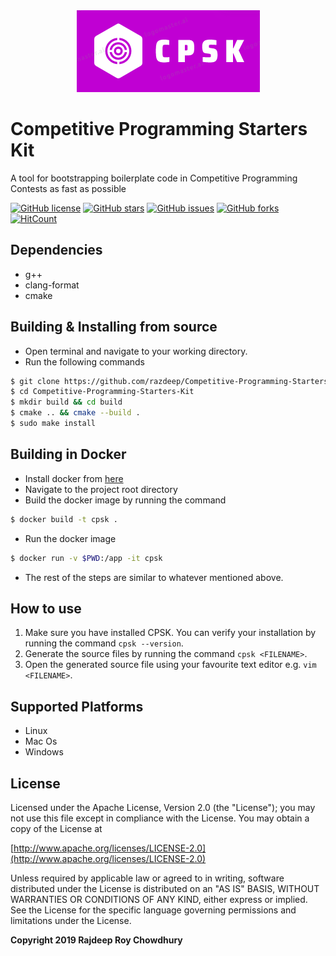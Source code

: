 <div align="center">
  <img src="./resources/logo.png">
</div>

# Competitive Programming Starters Kit
A tool for bootstrapping  boilerplate code in Competitive Programming Contests as fast as possible

[![GitHub license](https://img.shields.io/github/license/Razdeep/Competitive-Programming-Starters-Kit?style=for-the-badge)](https://github.com/Razdeep/Competitive-Programming-Starters-Kit/blob/master/LICENSE)
[![GitHub stars](https://img.shields.io/github/stars/Razdeep/Competitive-Programming-Starters-Kit?style=for-the-badge)](https://github.com/Razdeep/Competitive-Programming-Starters-Kit/stargazers)
[![GitHub issues](https://img.shields.io/github/issues/Razdeep/Competitive-Programming-Starters-Kit?style=for-the-badge)](https://github.com/Razdeep/Competitive-Programming-Starters-Kit/issues)
[![GitHub forks](https://img.shields.io/github/forks/Razdeep/Competitive-Programming-Starters-Kit?style=for-the-badge)](https://github.com/Razdeep/Competitive-Programming-Starters-Kit/network)
[![HitCount](http://hits.dwyl.io/razdeep/Competitive-Programming-Starters-Kit.svg)](http://hits.dwyl.io/Razdeep/Competitive-Programming-Starters-Kit)

## Dependencies
 - g++
 - clang-format
 - cmake

## Building & Installing from source
 - Open terminal and navigate to your working directory.
 - Run the following commands
 ```bash
 $ git clone https://github.com/razdeep/Competitive-Programming-Starters-Kit.git
 $ cd Competitive-Programming-Starters-Kit
 $ mkdir build && cd build
 $ cmake .. && cmake --build .
 $ sudo make install
 ```

## Building in Docker
 - Install docker from [here](https://www.docker.com/get-started)
 - Navigate to the project root directory
 - Build the docker image by running the command
 ```bash
 $ docker build -t cpsk .
 ```
 - Run the docker image
 ```bash
 $ docker run -v $PWD:/app -it cpsk
 ```
 - The rest of the steps are similar to whatever mentioned above.
 
## How to use
1. Make sure you have installed CPSK. You can verify your installation by running the command `cpsk --version`.
2. Generate the source files by running the command `cpsk <FILENAME>`.
3. Open the generated source file using your favourite text editor e.g. `vim <FILENAME>`.


## Supported Platforms
 - Linux
 - Mac Os 
 - Windows

## License
Licensed under the Apache License, Version 2.0 (the "License");
you may not use this file except in compliance with the License.
You may obtain a copy of the License at

[http://www.apache.org/licenses/LICENSE-2.0](http://www.apache.org/licenses/LICENSE-2.0)

Unless required by applicable law or agreed to in writing, software
distributed under the License is distributed on an "AS IS" BASIS,
WITHOUT WARRANTIES OR CONDITIONS OF ANY KIND, either express or implied.
See the License for the specific language governing permissions and
limitations under the License.

**Copyright 2019 Rajdeep Roy Chowdhury**